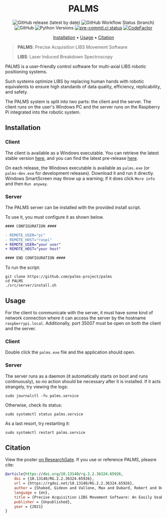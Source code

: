 <div align="center">

# PALMS

<img alt="GitHub release (latest by date)" src="https://img.shields.io/github/v/release/palms-project/palms?label=Github%20Release&logo=Github">
<img alt="GitHub Workflow Status (branch)" src="https://img.shields.io/github/workflow/status/palms-project/palms/Development%20Release/master?label=Build&logo=Github">
<img alt="GitHub" src="https://img.shields.io/github/license/palms-project/palms?label=License">
<img alt="Python Versions" src="https://img.shields.io/badge/python-3.6+-blue.svg">
<a href="https://results.pre-commit.ci/latest/github/palms-project/palms/master"><img alt="pre-commit.ci status" src="https://results.pre-commit.ci/badge/github/palms-project/palms/master.svg"></a>
<a href="https://www.codefactor.io/repository/github/palms-project/palms"><img src="https://www.codefactor.io/repository/github/palms-project/palms/badge" alt="CodeFactor" /></a>

<p align="center">
<a href="#installation">Installation</a> • <a href="#usage">Usage</a> • <a href="#citation">Citation</a>
</p>

</div>

> **PALMS**: Precise Acquisition LIBS Movement Software
>
> **LIBS**: Laser Induced Breakdown Spectroscopy

PALMS is a user-friendly control software for multi-axial LIBS robotic positioning systems.

Such systems optimize LIBS by replacing human hands with robotic equivalents to ensure high standards of data quality, efficiency, replicability, and safety.

The PALMS system is split into two parts: the client and the server. The client runs on the user's Windows PC and the server runs on the Raspberry Pi integrated into the robotic system.

## Installation

### Client

The client is available as a Windows executable. You can retrieve the latest stable version [here](https://github.com/palms-project/palms/releases/latest), and you can find the latest pre-release [here](https://github.com/palms-project/palms/releases/tag/latest).

On each release, the Windows executable is available as `palms.exe` (or `palms-dev.exe` for development releases). Download it and run it directly. Windows SmartScreen may throw up a warning; if it does click `More info` and then `Run anyway`.

### Server

The PALMS server can be installed with the provided install script.

To use it, you must configure it as shown below.

```diff
#### CONFIGURATION ####

- REMOTE_USER="pi"
- REMOTE_HOST="raspi"
+ REMOTE_USER="your user"
+ REMOTE_HOST="your host"

#### END CONFIGURATION ####
```

To run the script:

```shell
git clone https://github.com/palms-project/palms
cd PALMS
./src/server/install.sh
```

## Usage

For the client to communicate with the server, it must have some kind of network connection where it can access the server by the hostname `raspberrypi.local`. Additionally, port 35007 must be open on both the client and the server.

### Client

Double click the `palms.exe` file and the application should open.

### Server

The server runs as a daemon (it automatically starts on boot and runs continuously), so no action should be necessary after it is installed. If it acts strangely, try viewing the logs:

```shell
sudo journalctl -fu palms.service
```

Otherwise, check its status:

```shell
sudo systemctl status palms.service
```

As a last resort, try restarting it:

```shell
sudo systemctl restart palms.service
```

## Citation

View the poster [on ResearchGate](https://www.researchgate.net/publication/361947681_Precise_Acquisition_LIBS_Movement_Software_An_Easily_Usable_Control_Software_for_Robotized_Optomechanical_Systems).
If you use or reference PALMS, pleasre cite:

```bibtex
@article{https://doi.org/10.13140/rg.2.2.36324.65926,
    doi = {10.13140/RG.2.2.36324.65926},
    url = {https://rgdoi.net/10.13140/RG.2.2.36324.65926},
    author = {Shaked, Gideon and Vallone, Max and Dubard, Robert and Ochatt, Claudia},
    language = {en},
    title = {Precise Acquisition LIBS Movement Software: An Easily Usable Control Software for Robotized Optomechanical Systems},
    publisher = {Unpublished},
    year = {2021}
}
```
